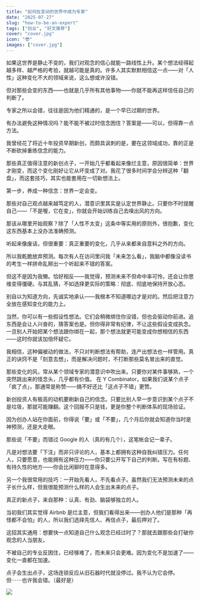 ```yaml
---
title: "如何在变动的世界中成为专家"
date: "2025-07-27"
slug: "how-to-be-an-expert"
tags: ["创业", "好文推荐"]
cover: "cover.jpg"
icon: "😎"
images: ["cover.jpg"]
---
```

如果这世界是静止不变的，我们对观念的信心就能一路线性上升。某个想法经得起越多样、越严格的考验，就越可能是真的。许多人其实默默相信这一点——对「人性」这种变化不大的领域来说，这么想或许没错。



但对那些会变的东西——也就是几乎所有其他事物——你就不能再这样信任自己的判断了。



专家之所以会错，往往是因为他们精通的，是一个早已过期的世界。



有办法避免这种情况吗？能不能不被过时信念困住？答案是——可以，但得靠一点方法。



我曾经花了将近十年投资早期新创，而颇具讽刺的是，要在这领域成功，靠的正是不断砍掉重练信念的能力。



那些真正值得注意的新创点子，一开始几乎都看起来像烂主意，原因很简单：世界才刚变，而这个变化刚好让它从坏变成了对。我花了很多时间学会分辨这种「翻盘」，而这套技巧，其实也能套用在一切新想法上。



第一步，养成一种信念：世界一定会变。



那些对自己观点越来越笃定的人，潜意识里其实是认定世界静止。只要你不时提醒自己——「不是喔，它在变」，你就会开始训练自己去嗅出风的方向。



那该从哪里开始观察？除了「人性不太变」这条中等实用的原则外，很抱歉，变化这东西基本上没办法准确预测。



听起来像废话，但很重要：真正重要的变化，几乎从来都来自意料之外的方向。



所以我乾脆放弃预测。每次有人在访问里问我「未来怎么看」，我脑中都像没读书的考生一样拼命乱掰出一个听起来不错的答案。



但这不是因为我懒。恰好相反——我觉得，预测未来不但命中率可怜，还会让你思维变得僵硬。与其乱猜，不如选择更实际的策略：彻底、彻底地保持开放心态。



别自以为知道方向，先诚实地承认——我根本不知道哪边才是对的。然后把注意力全放在感知变化的能力上。



当然，你可以有一些假设性想法。它们会稍微绑住你没错，但也会驱动你前进。追东西是会让人兴奋的，猜答案也是。但你得非常有纪律，不让这些假设变成执念。
一旦别人开始把某个想法跟你绑在一起，那个想法就更可能变成你想相信的东西——这时你就该加倍怀疑它。



我相信，这种偏被动的做法，不只对判断想法有帮助，连产出想法也一样管用。真正的诀窍不是「刻意去想」，而是解决问题时，不打断那些莫名冒出来的直觉。



那些变化的风，常从某个领域专家的潜意识中吹出来。只要你对某件事够熟，一个突然跳出来的怪念头，几乎都有价值。
在 Y Combinator，如果我们说某个点子「疯了点」，那通常是称赞——搞不好还比「这点子不错」更赞。



新创投资人有极高的动机要刷新自己的信念。只要比别人早一步意识到某个点子不是垃圾，那就可能赚翻。这个回报不只是钱，更是你整个判断体系的现场验证。



因为创办人站在你面前，你得说「要」或「不要」，几个月后你就会知道你当时是神预测，还是大走眼。



那些说「不要」而错过 Google 的人（真的有几个），这笔帐会记一辈子。



凡是对想法要「下注」而非只评论的人，基本上都拥有这种自我纠错压力。任何人，只要愿意，也能拥有这种压力——你只要公开写下自己的判断。写在有标题、有持久性的地方——你会比闲聊时在意得多。



另一个我很常用的技巧：一开始先看人，不先看点子。虽然我们无法预测未来的点子长什么样，但我很能预测什么样的人会生出未来的点子。



真正的新点子，来自那种：认真、有劲、脑袋够独立的人。



当初我们其实觉得 Airbnb 是烂主意，但我们看得出来——创办人他们是那种「再怪都不会怕」的人，所以我们选择先信人、再信点子，最后押对了。



这招其实通用：想要快一点知道自己什么观念已经过时了？那就去跟那些会打破你观念的人当朋友。



不被自己的专业反困住，已经够难了，而未来只会更难。因为变化不是加速了——变化一直都在加速。



点子会生出点子，这场连锁反应从旧石器时代就没停过。我不认为它会停。
但⋯⋯也许我会错。（最好是）




![](https://prod-files-secure.s3.us-west-2.amazonaws.com/112d0858-5090-4d34-a606-b75eb8d65fd2/46476355-9cf3-4e99-9b7a-3531bc426380/1000202064.png?X-Amz-Algorithm=AWS4-HMAC-SHA256&X-Amz-Content-Sha256=UNSIGNED-PAYLOAD&X-Amz-Credential=ASIAZI2LB4667YEOHOQL%2F20250821%2Fus-west-2%2Fs3%2Faws4_request&X-Amz-Date=20250821T231234Z&X-Amz-Expires=3600&X-Amz-Security-Token=IQoJb3JpZ2luX2VjEK7%2F%2F%2F%2F%2F%2F%2F%2F%2F%2FwEaCXVzLXdlc3QtMiJIMEYCIQDy3CjaiZPunN2hE51Av7CdNv894LxHHJPyJvqeM7fg%2FQIhAPYNjMCP785E%2FR1983nS9sMT%2Bkw9POhzptaziiE8%2FxPaKogECPf%2F%2F%2F%2F%2F%2F%2F%2F%2F%2FwEQABoMNjM3NDIzMTgzODA1IgyrkDj8tIavneCWqFYq3AMfcQo46udaPagERKat5ZWw7%2Bsx0aEay%2BFSfR7XJLKyN4HnnEXrHasEMZyL2PWb%2Bfdr5l4HHP%2BYsZJdJy%2FJMWjN89h9d%2FGEo5EAA4rIlwede6QdsJjgMihqH8zxHuWE4hvRP52%2FHyNPirWiAvT94xvoHKgM25txTOaeGG2TKHKvZDv1bGabFuhnwt3a9lEIjmW8pLLp3VH3TrBnZdN4lbjQ%2Bu6riuPFSxTFKD52pvuhapyojTTxDnvoq3GhykZpKx4M9rpBsVewbZDXMwNxFJ34CWOPtmEXrkjDFJ39opIr707cLtxV00W%2BThDBwhmzO8cPn%2Fx%2BGY50gu%2FUP7vKCdk9vr1QE3TJt2qRiO0iei3IiftEjgo7Hy2R52omrpo9vu42KBszRzcseduf7EIgK1ZEEz8iw4uwEXOssPC%2FnJYdI3Pn%2F12VtVC1PcfFQn0AhLEFcQ%2BoF1qmp1ACyf6D2FfUlkGCI1EphyH0uPfR8y72umZYfaVeDIDuYyP7H3Msh9SCjwI2K0hCJR4W7pFohr6126B59ThuRfZtAEAx9g6lg8m0WWmUWH9qAaT9NTjKg8S2wb62kU4pdd97JqgKOlYRwRLYEyMTNOg4wc2Yr57H%2BLhbZ8sDklRD5TUJqTD2sZ7FBjqkARZow5uT3MYai05uZen6LssgtzmCX7dupqZFA%2Bq49EKF9icNvtWsI1pqQIDQ6scu09JYQz%2FvN5dwH%2BCXVY9fkmCCDOoM%2FsahyOD4tEf4QMy9WPNg1AMHF%2BVvs%2FOYAQEdO7z7vUuozob%2F0eeaZZPww3EKkhjqQPKnnUajgg7kpbbqqckQGfrWlTVITfhKaeQcXOch%2B0tWl7kuVpSnwdKxnQh%2FdAxS&X-Amz-Signature=a74d55edbdd3c18a1271fc1afa6b314501a34d4808481379b8f82e992db0107e&X-Amz-SignedHeaders=host&x-amz-checksum-mode=ENABLED&x-id=GetObject)

